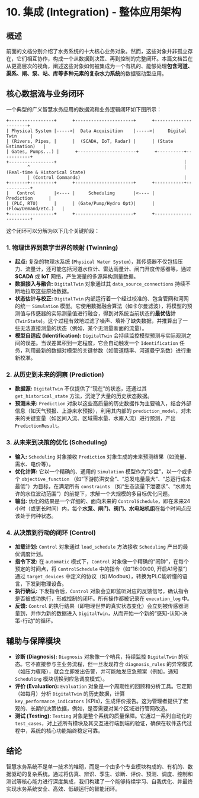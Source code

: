 # 10. 集成 (Integration) - 整体应用架构

## 概述

前面的文档分别介绍了水务系统的十大核心业务对象。然而，这些对象并非孤立存在，它们相互协作，构成一个从数据到决策、再到控制的完整闭环。本篇文档旨在从更高层次的视角，阐述这些对象如何被集成为一个有机的、能够处理**包含河道、渠系、闸、泵、站、库等多种元素的复杂水力系统**的数据驱动型应用。

## 核心数据流与业务闭环

一个典型的广义智慧水务应用的数据流和业务逻辑闭环如下图所示：

```
+-----------------+      +----------------------+      +----------------------+
| Physical System |----->|  Data Acquisition    |----->|     Digital Twin     |
| (Rivers, Pipes, |      |  (SCADA, IoT, Radar) |      | (State Estimation)   |
| Gates, Pumps...) |      +----------------------+      +----------+-----------+
+-----------------+                                                |
        ^                                                          | (Real-time & Historical State)
        | (Control Commands)                                       |
+-------+---------+      +----------------------+      +-----------+-----------+
|   Control       |<---- |     Scheduling       |<---- |       Prediction      |
| (PLC, RTU)      |      | (Gate/Pump/Hydro Opt)|      |  (Flow/Demand/etc.)   |
+-----------------+      +----------------------+      +-----------------------+
```

这个闭环可以分解为以下几个关键阶段：

### 1. 物理世界到数字世界的映射 (Twinning)

*   **起点:** 复杂的物理水系统 (`Physical Water System`)，其传感器不仅包括压力、流量计，还可能包括河道水位计、雷达雨量计、闸门开度传感器等，通过 **SCADA** 或 **IoT** 网络，产生海量的多源异构测量数据。
*   **数据接入与融合:** `DigitalTwin` 对象通过其 `data_source_connections` 持续不断地拉取这些原始数据。
*   **状态估计与校正:** `DigitalTwin` 内部运行着一个经过校准的、包含管网和河网的统一 `Simulation` 模型。它使用数据融合算法（如卡尔曼滤波），将模型的预测值与传感器的实际测量值进行融合，得到对系统当前状态的**最优估计** (`TwinState`)。这个过程有效地过滤了噪声、填补了缺失数据，并推算出了一些无法直接测量的状态（例如，某个无测量断面的流量）。
*   **模型自适应 (Identification):** `DigitalTwin` 会持续监控模型预测与实际观测之间的误差。当误差累积到一定程度，它会自动触发一个 `Identification` 任务，利用最新的数据对模型的关键参数（如管道糙率、河道曼宁系数）进行重新校准。

### 2. 从历史到未来的洞察 (Prediction)

*   **数据源:** `DigitalTwin` 不仅提供了“现在”的状态，还通过其 `get_historical_state` 方法，沉淀了大量的历史状态数据。
*   **预测未来:** `Prediction` 对象以这些高质量的历史数据作为主要输入，结合外部信息（如天气预报、上游来水预报），利用其内部的 `prediction_model`，对未来的关键变量（如区间入流、区域需水量、水库入流）进行预测，产出 `PredictionResult`。

### 3. 从未来到决策的优化 (Scheduling)

*   **输入:** `Scheduling` 对象接收 `Prediction` 对象生成的未来预测结果（如流量、需水、电价等）。
*   **优化计算:** 它以一个精确的、通用的 `Simulation` 模型作为“沙盘”，以一个或多个 `objective_function` （如“下游防洪安全”、“总发电量最大”、“总运行成本最低”）为目标，在满足所有 `constraints` （如“生态流量下泄要求”、“水库允许的水位波动范围”）的前提下，求解一个大规模的多目标优化问题。
*   **输出:** 优化的结果是一个详细的、面向未来的 `ControlSchedule`，即在未来24小时（或更长时间）内，每个**水泵、闸门、阀门、水电站机组**在每个时间点应该处于何种状态。

### 4. 从决策到行动的闭环 (Control)

*   **加载计划:** `Control` 对象通过 `load_schedule` 方法接收 `Scheduling` 产出的最优调度计划。
*   **指令下发:** 在 `automatic` 模式下，`Control` 对象像一个精确的“闹钟”，在每个预定的时间点，将 `ControlSchedule` 中的指令（如“16:00:00, 开启A1号泵”）通过 `target_devices` 中定义的协议（如 Modbus），转换为PLC能听懂的语言，下发到物理设备。
*   **执行确认:** 下发指令后，`Control` 对象会立即监听对应的反馈信号，确认指令是否被成功执行，形成控制的闭环。所有操作都被记录在 `execution_log` 中。
*   **反馈:** `Control` 的执行结果（即物理世界的真实状态变化）会立刻被传感器测量到，并作为新的数据进入 `DigitalTwin`，从而开始一个新的“感知-认知-决策-行动”的循环。

## 辅助与保障模块

*   **诊断 (Diagnosis):** `Diagnosis` 对象像一个哨兵，持续监控 `DigitalTwin` 的状态。它不直接参与主业务流程，但一旦发现符合 `diagnosis_rules` 的异常模式（如压力骤降），就会立即发出告警，并可能触发应急预案（例如，通知 `Scheduling` 模块切换到应急调度模式）。
*   **评价 (Evaluation):** `Evaluation` 对象是一个周期性的回顾和分析工具。它定期（如每月）分析 `DigitalTwin` 的历史数据，计算 `key_performance_indicators` (KPIs)，生成评价报告。这为管理者提供了宏观的、长期的决策依据，例如，是否需要对某个区域进行管网改造。
*   **测试 (Testing):** `Testing` 对象是整个系统的质量保障。它通过一系列自动化的 `test_cases`，对上述所有模块及其交互进行端到端的验证，确保在软件迭代过程中，系统的核心功能始终稳定可靠。

## 结论

智慧水务系统不是单一技术的堆砌，而是一个由多个专业模块构成的、有机的、数据驱动的复杂系统。通过将仿真、辨识、孪生、诊断、评价、预测、调度、控制和测试等核心能力进行深度集成，我们构建了一个能够持续学习、自我优化、并最终实现水务系统安全、高效、低碳运行的智能闭环。
